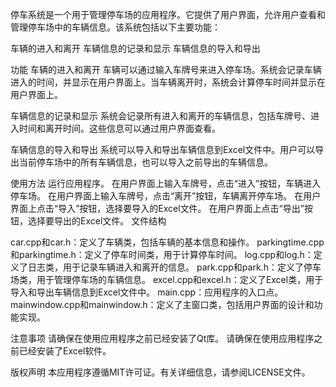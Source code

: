 停车系统是一个用于管理停车场的应用程序。它提供了用户界面，允许用户查看和管理停车场中的车辆信息。该系统包括以下主要功能：

车辆的进入和离开
车辆信息的记录和显示
车辆信息的导入和导出

功能
车辆的进入和离开
车辆可以通过输入车牌号来进入停车场。系统会记录车辆进入的时间，并显示在用户界面上。当车辆离开时，系统会计算停车时间并显示在用户界面上。

车辆信息的记录和显示
系统会记录所有进入和离开的车辆信息，包括车牌号、进入时间和离开时间。这些信息可以通过用户界面查看。

车辆信息的导入和导出
系统可以导入和导出车辆信息到Excel文件中。用户可以导出当前停车场中的所有车辆信息，也可以导入之前导出的车辆信息。

使用方法
运行应用程序。
在用户界面上输入车牌号，点击“进入”按钮，车辆进入停车场。
在用户界面上输入车牌号，点击“离开”按钮，车辆离开停车场。
在用户界面上点击“导入”按钮，选择要导入的Excel文件。
在用户界面上点击“导出”按钮，选择要导出的Excel文件。
文件结构

car.cpp和car.h：定义了车辆类，包括车辆的基本信息和操作。
parkingtime.cpp和parkingtime.h：定义了停车时间类，用于计算停车时间。
log.cpp和log.h：定义了日志类，用于记录车辆进入和离开的信息。
park.cpp和park.h：定义了停车场类，用于管理停车场的车辆信息。
excel.cpp和excel.h：定义了Excel类，用于导入和导出车辆信息到Excel文件中。
main.cpp：应用程序的入口点。
mainwindow.cpp和mainwindow.h：定义了主窗口类，包括用户界面的设计和功能实现。

注意事项
请确保在使用应用程序之前已经安装了Qt库。
请确保在使用应用程序之前已经安装了Excel软件。

版权声明
本应用程序遵循MIT许可证。有关详细信息，请参阅LICENSE文件。
